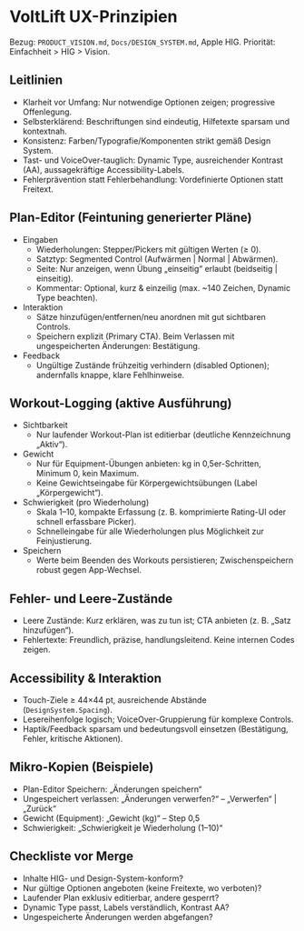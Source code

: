 # VoltLift UX-Prinzipien

Bezug: `PRODUCT_VISION.md`, `Docs/DESIGN_SYSTEM.md`, Apple HIG. Priorität: Einfachheit > HIG > Vision.

## Leitlinien
- Klarheit vor Umfang: Nur notwendige Optionen zeigen; progressive Offenlegung.
- Selbsterklärend: Beschriftungen sind eindeutig, Hilfetexte sparsam und kontextnah.
- Konsistenz: Farben/Typografie/Komponenten strikt gemäß Design System.
- Tast- und VoiceOver-tauglich: Dynamic Type, ausreichender Kontrast (AA), aussagekräftige Accessibility-Labels.
- Fehlerprävention statt Fehlerbehandlung: Vordefinierte Optionen statt Freitext.

## Plan-Editor (Feintuning generierter Pläne)
- Eingaben
  - Wiederholungen: Stepper/Pickers mit gültigen Werten (≥ 0).
  - Satztyp: Segmented Control (Aufwärmen | Normal | Abwärmen).
  - Seite: Nur anzeigen, wenn Übung „einseitig“ erlaubt (beidseitig | einseitig).
  - Kommentar: Optional, kurz & einzeilig (max. ~140 Zeichen, Dynamic Type beachten).
- Interaktion
  - Sätze hinzufügen/entfernen/neu anordnen mit gut sichtbaren Controls.
  - Speichern explizit (Primary CTA). Beim Verlassen mit ungespeicherten Änderungen: Bestätigung.
- Feedback
  - Ungültige Zustände frühzeitig verhindern (disabled Optionen); andernfalls knappe, klare Fehlhinweise.

## Workout-Logging (aktive Ausführung)
- Sichtbarkeit
  - Nur laufender Workout-Plan ist editierbar (deutliche Kennzeichnung „Aktiv“).
- Gewicht
  - Nur für Equipment-Übungen anbieten: kg in 0,5er-Schritten, Minimum 0, kein Maximum.
  - Keine Gewichtseingabe für Körpergewichtsübungen (Label „Körpergewicht“).
- Schwierigkeit (pro Wiederholung)
  - Skala 1–10, kompakte Erfassung (z. B. komprimierte Rating-UI oder schnell erfassbare Picker).
  - Schnelleingabe für alle Wiederholungen plus Möglichkeit zur Feinjustierung.
- Speichern
  - Werte beim Beenden des Workouts persistieren; Zwischenspeichern robust gegen App-Wechsel.

## Fehler- und Leere-Zustände
- Leere Zustände: Kurz erklären, was zu tun ist; CTA anbieten (z. B. „Satz hinzufügen“).
- Fehlertexte: Freundlich, präzise, handlungsleitend. Keine internen Codes zeigen.

## Accessibility & Interaktion
- Touch-Ziele ≥ 44×44 pt, ausreichende Abstände (`DesignSystem.Spacing`).
- Lesereihenfolge logisch; VoiceOver-Gruppierung für komplexe Controls.
- Haptik/Feedback sparsam und bedeutungsvoll einsetzen (Bestätigung, Fehler, kritische Aktionen).

## Mikro-Kopien (Beispiele)
- Plan-Editor Speichern: „Änderungen speichern“
- Ungespeichert verlassen: „Änderungen verwerfen?“ – „Verwerfen“ | „Zurück“
- Gewicht (Equipment): „Gewicht (kg)“ – Step 0,5
- Schwierigkeit: „Schwierigkeit je Wiederholung (1–10)“

## Checkliste vor Merge
- Inhalte HIG- und Design-System-konform?
- Nur gültige Optionen angeboten (keine Freitexte, wo verboten)?
- Laufender Plan exklusiv editierbar, andere gesperrt?
- Dynamic Type passt, Labels verständlich, Kontrast AA?
- Ungespeicherte Änderungen werden abgefangen?
